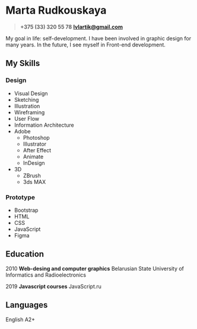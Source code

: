 
# Marta Rudkouskaya

>**+375 (33) 320 55 78**
>**lvlartik@gmail.com**

My goal in life: self-development. 
I have been involved in graphic design for many years. 
In the future, I see myself in Front-end development.

## My Skills
### Design
- Visual Design
- Sketching
- Illustration
- Wireframing
- User Flow
- Information Architecture
- Adobe
  - Photoshop
  - Illustrator
  - After Effect
  - Animate
  - InDesign
- 3D
  - ZBrush
  - 3ds MAX

### Prototype
* Bootstrap
* HTML
* CSS
* JavaScript
* Figma

## Education
2010
**Web-desing and computer graphics**
Belarusian State University of Informatics and Radioelectronics

2019
**Javascript courses**
JavaScript.ru

## Languages
English A2+
